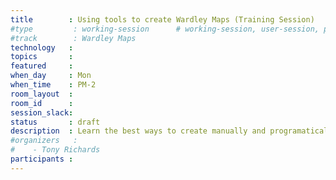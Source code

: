 ```yaml
---
title        : Using tools to create Wardley Maps (Training Session)
#type         : working-session      # working-session, user-session, product-session
#track        : Wardley Maps
technology   :
topics       :
featured     :
when_day     : Mon
when_time    : PM-2
room_layout  :
room_id      :
session_slack: 
status       : draft
description  : Learn the best ways to create manually and programatically Wardley Maps
#organizers   :
#    - Tony Richards
participants :
---
```



<!--(add intro)

## WHY

(...)

## What

(...)

## Outcomes

(...)

## References

(...)


## Previous-->
